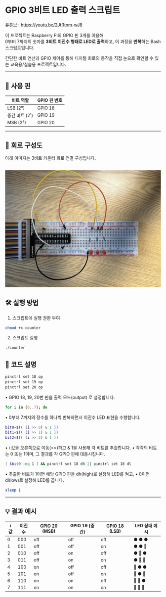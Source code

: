 # GPIO 3비트 LED 출력 스크립트
유튜브 : https://youtu.be/2JtRtnm-wJ8

이 프로젝트는 Raspberry Pi의 GPIO 핀 3개를 이용해  
0부터 7까지의 숫자를 **3비트 이진수 형태로 LED로 출력**하고, 이 과정을 **반복**하는 Bash 스크립트입니다.

간단한 비트 연산과 GPIO 제어를 통해 디지털 회로의 동작을 직접 눈으로 확인할 수 있는 교육용/실습용 프로젝트입니다.

---

## 🔌 사용 핀

| 비트 역할 | GPIO 핀 번호 |
|-----------|---------------|
| LSB (2⁰)  | GPIO 18       |
| 중간 비트 (2¹) | GPIO 19   |
| MSB (2²)  | GPIO 20       |

---
## 🔧 회로 구성도

아래 이미지는 3비트 카운터 회로 연결 구성입니다.

![카운터 회로도](images/counter.jpg)
---

## 🛠️ 실행 방법

1. 스크립트에 실행 권한 부여

```bash
chmod +x counter
```
2.	스크립트 실행
```bash
./counter
```
## 📜 코드 설명
```bash
pinctrl set 18 op
pinctrl set 19 op
pinctrl set 20 op
```
• GPIO 18, 19, 20번 핀을 출력 모드(output) 로 설정합니다.
```bash
for i in {0..7}; do
```
• 0부터 7까지의 정수를 하나씩 반복하면서 이진수 LED 표현을 수행합니다.
```bash
bit0=$(( (i >> 0) & 1 ))
bit1=$(( (i >> 1) & 1 ))
bit2=$(( (i >> 2) & 1 ))
```
• i 값을 오른쪽으로 이동(>>)하고 & 1을 사용해 각 비트를 추출합니다.
• 각각의 비트는 0 또는 1이며, 그 결과를 각 GPIO 핀에 대응시킵니다.
```bash
[ $bit0 -eq 1 ] && pinctrl set 18 dh || pinctrl set 18 dl
```
• 추출한 비트가 1이면 해당 GPIO 핀을 dh(high)로 설정해 LED를 켜고,
• 0이면 dl(low)로 설정해 LED를 끕니다.
```bash
sleep 1
```
---
## 💡 결과 예시
| i 값 | 이진수 | GPIO 20 (MSB) | GPIO 19 (중간) | GPIO 18 (LSB) | LED 상태 예시   |
|------|--------|----------------|----------------|----------------|------------------|
| 0    | 000    | off            | off            | off            | ● ● ●            |
| 1    | 001    | off            | off            | on             | ● ● 🔴           |
| 2    | 010    | off            | on             | off            | ● 🔴 ●           |
| 3    | 011    | off            | on             | on             | ● 🔴 🔴          |
| 4    | 100    | on             | off            | off            | 🔴 ● ●           |
| 5    | 101    | on             | off            | on             | 🔴 ● 🔴          |
| 6    | 110    | on             | on             | off            | 🔴 🔴 ●          |
| 7    | 111    | on             | on             | on             | 🔴 🔴 🔴         |